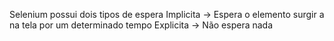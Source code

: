 Selenium possui dois tipos de espera
    Implicita -> Espera o elemento surgir a na tela por um determinado tempo
    Explicita -> Não espera nada